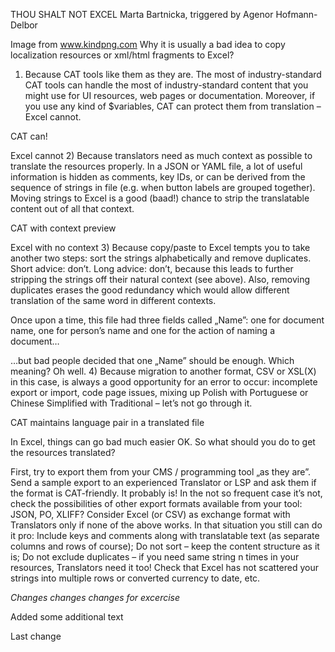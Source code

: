THOU SHALT NOT EXCEL
Marta Bartnicka, triggered by Agenor Hofmann-Delbor


Image from www.kindpng.com
Why it is usually a bad idea to copy localization resources or xml/html fragments to Excel?

1) Because CAT tools like them as they are. The most of
industry-standard CAT tools can handle the most of industry-standard
content that you might use for UI resources, web pages or documentation.
Moreover, if you use any kind of $variables, CAT can protect them from
translation – Excel cannot.




CAT can!

Excel cannot
2) Because translators need as much context as possible to translate the
resources properly. In a JSON or YAML file, a lot of useful information
is hidden as comments, key IDs, or can be derived from the sequence of
strings in file (e.g. when button labels are grouped together). Moving
strings to Excel is a good (baad!) chance to strip the translatable
content out of all that context.


CAT with context preview

Excel with no context
3) Because copy/paste to Excel tempts you to take another two steps: sort
the strings alphabetically and remove duplicates. Short advice: don’t.
Long advice: don’t, because this leads to further stripping the strings
off their natural context (see above). Also, removing duplicates erases
the good redundancy which would allow different translation of the same
word in different contexts.


Once upon a time, this file had three fields called „Name”: one for document name, one for person’s name and one for the action of naming a document…

…but bad people decided that one „Name” should be enough. Which meaning? Oh well.
4) Because migration to another format, CSV or XSL(X) in this case, is
always a good opportunity for an error to occur: incomplete export or
import, code page issues, mixing up Polish with Portuguese or Chinese
Simplified with Traditional – let’s not go through it.


CAT maintains language pair in a translated file

In Excel, things can go bad much easier
OK. So what should you do to get the resources translated?

First, try to export them from your CMS / programming tool „as they are”. Send a sample export to an experienced Translator or LSP and ask them if the format is CAT-friendly. It probably is!
In the not so frequent case it’s not, check the possibilities of other export formats available from your tool: JSON, PO, XLIFF?
Consider Excel (or CSV) as exchange format with Translators only if none of the above works. In that situation you still can do it pro:
Include keys and comments along with translatable text (as separate columns and rows of course);
Do not sort – keep the content structure as it is;
Do not exclude duplicates – if you need same string n times in your resources, Translators need it too!
Check that Excel has not scattered your strings into multiple rows or converted currency to date, etc.

*Changes changes changes for excercise* 

Added some additional text

Last change
